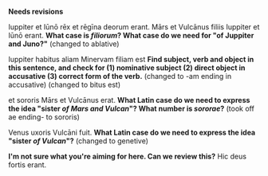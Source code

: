 **Needs revisions**

Iuppiter et Iūnō rēx et rēgīna deorum erant.
Mārs et Vulcānus filiis Iuppiter et Iūnō erant. **What case is *filiorum*?  What case do we need for "of Juppiter and Juno?"** (changed to ablative)

Iuppiter habitus aliam Minervam filiam est **Find subject, verb and object in this sentence, and check for (1) nominative subject (2) direct object in accusative (3) correct form of the verb.**
 (changed to -am ending in accusative) (changed to bitus est)


et sororis Mārs et Vulcānus erat. **What Latin case do we need to express the idea "sister *of Mars and Vulcan*"?  What number is *sororae*?** (took off ae ending- to sororis)

 Venus uxoris Vulcāni fuit. **What Latin case do we need to express the idea "sister *of Vulcan*"?** (changed to genetive)

**I'm not sure what you're aiming for here. Can we review this?**
Hic deus fortis erant.
